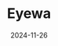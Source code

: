 ---  
layout: startup_page  
title: "Eyewa"  
id: "eyewa.com"  
permalink: "/eyewaeyewa.com11262024/"  
website: "https://eyewa.com"  
funding_round: "Series C"  
funding_amount: "$100M"  
investors: "General Atlantic, Badwa Capital, Turmeric Capital"  
about: "Eyewa is a direct-to-consumer (DTC) eyewear company operating in the Middle East. They offer a wide range of eyewear products, including prescription glasses, sunglasses, and contact lenses, through an omnichannel platform combining e-commerce and retail stores. Eyewa focuses on affordable, trendy in-house brands to cater to the mass market."  
markets: "E-commerce, Retail, Eyewear, Fashion, Optical, AI"  
hq: "Dubai, United Arab Emirates"  
founded_year: "2017"  
linkedin: "https://www.linkedin.com/company/eyewa/"  
twitter: "https://twitter.com/eyewaME"  
instagram: ""  
facebook: "https://www.facebook.com/eyewaME"  
crunchbase: "https://www.crunchbase.com/organization/eyewa"  
pitchbook: "https://pitchbook.com/profiles/company/235219-69"  

date_display: "26-Nov-2024"  
date: "2024-11-26"

# SEO Optimization  
meta_title: "Eyewa - Series C Funding ($100M)"  
meta_description: "Eyewa, Eyewa is a direct-to-consumer (DTC) eyewear company operating in the Middle East. They offer a wide range of eyewear products, including prescription ..."  
meta_keywords: "Eyewa, E-commerce, Retail, Eyewear, Fashion, Optical, AI, Series C funding"  
canonical_url: "https://startup.projectstartups.com/eyewaeyewa.com11262024/"  
---
